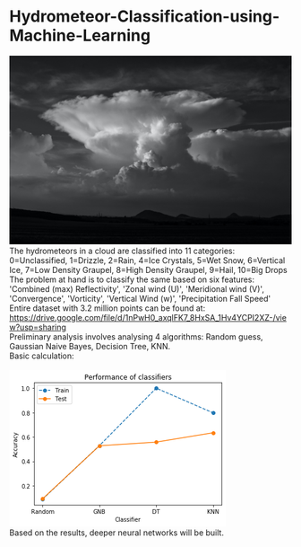 # Hydrometeor-Classification-using-Machine-Learning
![Unsplash](https://github.com/yashgokhale/Hydrometeor-Classification-using-Machine-Learning/blob/master/martin-vysoudil-9jOkbg-oJFY-unsplash.jpg) <br>
The hydrometeors in a cloud are classified into 11 categories: <br>
0=Unclassified, 1=Drizzle, 2=Rain, 4=Ice Crystals, 5=Wet Snow, 6=Vertical Ice, 7=Low Density Graupel, 8=High Density Graupel, 9=Hail, 10=Big Drops <br>
The problem at hand is to classify the same based on six features: <br>
'Combined (max) Reflectivity', 'Zonal wind (U)', 'Meridional wind (V)', 'Convergence', 'Vorticity', 'Vertical Wind (w)', 'Precipitation Fall Speed' <br>
Entire dataset with 3.2 million points can be found at: https://drive.google.com/file/d/1nPwH0_axqlFK7_8HxSA_1Hv4YCPI2XZ-/view?usp=sharing <br>
Preliminary analysis involves analysing 4 algorithms: Random guess, Gaussian Naive Bayes, Decision Tree, KNN.<br>
Basic calculation:<br><br>
![Accuracy for baseline model](https://github.com/yashgokhale/Hydrometeor-Classification-using-Machine-Learning/blob/master/acc.png) <br>
Based on the results, deeper neural networks will be built.

